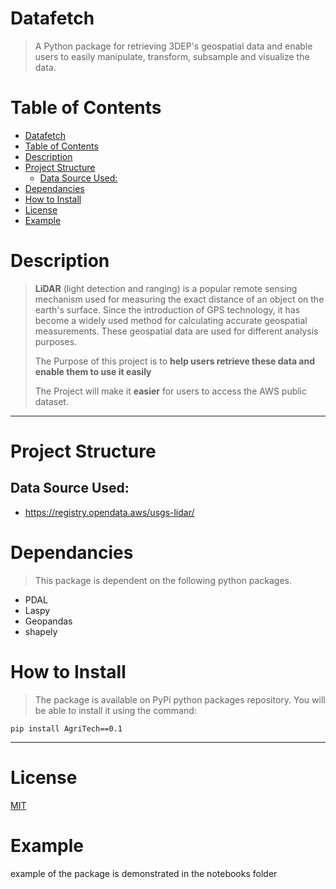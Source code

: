 # Datafetch
> A Python package for retrieving 3DEP's geospatial data and enable users to easily manipulate, transform, subsample and visualize the data. 

# Table of Contents
- [Datafetch](#datafetch)
- [Table of Contents](#table-of-contents)
- [Description](#description)
- [Project Structure](#project-structure)
  - [Data Source Used:](#data-source-used)
- [Dependancies](#dependancies)
- [How to Install](#how-to-install)
- [License](#license)
- [Example](#example)

# Description
> **LiDAR** (light detection and ranging) is a popular remote sensing mechanism used for measuring the exact distance of an object on the earth's surface. Since the introduction of GPS technology, it has become a widely used method for calculating accurate geospatial measurements. These geospatial data are used for different analysis purposes.
>
>The Purpose of this project is to **help users retrieve these data and enable them to use it easily**
>
>The Project will make it **easier** for users to access the AWS public dataset. 

<hr>

# Project Structure

## Data Source Used:
- https://registry.opendata.aws/usgs-lidar/

# Dependancies

>This package is dependent on the following python packages.

* PDAL
* Laspy
* Geopandas
* shapely
# How to Install
>The package is available on PyPi python packages repository. You will be able to install it using the command:
```
pip install AgriTech==0.1
```
<hr>

# License
[MIT](https://github.com/nebasam/AgriTech---USGS-LIDAR-package)

# Example
example of the package is demonstrated in the notebooks folder 
